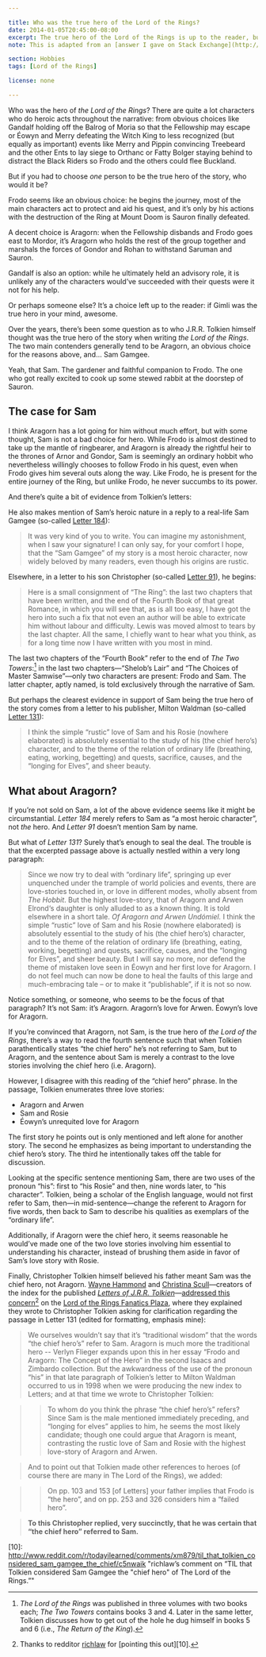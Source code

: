 ```yaml
---

title: Who was the true hero of the Lord of the Rings?
date: 2014-01-05T20:45:00-08:00
excerpt: The true hero of the Lord of the Rings is up to the reader, but J.R.R. Tolkien had someone specific in mind.
note: This is adapted from an [answer I gave on Stack Exchange](http://scifi.stackexchange.com/questions/6238/did-tolkien-really-explicitly-consider-sam-the-true-hero-of-lotr/6239#6239) in 2012.

section: Hobbies
tags: [Lord of the Rings]

license: none

---
```


Who was the hero of *the Lord of the Rings*? There are quite a lot characters who do heroic acts throughout the narrative: from obvious choices like Gandalf holding off the Balrog of Moria so that the Fellowship may escape or Éowyn and Merry defeating the Witch King to less recognized (but equally as important) events like Merry and Pippin convincing Treebeard and the other Ents to lay siege to Orthanc or Fatty Bolger staying behind to distract the Black Riders so Frodo and the others could flee Buckland.

But if you had to choose *one* person to be the true hero of the story, who would it be?

Frodo seems like an obvious choice: he begins the journey, most of the main characters act to protect and aid his quest, and it’s only by his actions with the destruction of the Ring at Mount Doom is Sauron finally defeated.

A decent choice is Aragorn: when the Fellowship disbands and Frodo goes east to Mordor, it’s Aragorn who holds the rest of the group together and marshals the forces of Gondor and Rohan to withstand Saruman and Sauron.

Gandalf is also an option: while he ultimately held an advisory role, it is unlikely any of the characters would’ve succeeded with their quests were it not for his help.

Or perhaps someone else? It’s a choice left up to the reader: if Gimli was the true hero in your mind, awesome.

Over the years, there’s been some question as to who J.R.R. Tolkien himself thought was the true hero of the story when writing *the Lord of the Rings*. The two main contenders generally tend to be Aragorn, an obvious choice for the reasons above, and… Sam Gamgee.

Yeah, that Sam. The gardener and faithful companion to Frodo. The one who got really excited to cook up some stewed rabbit at the doorstep of Sauron.

## The case for Sam

I think Aragorn has a lot going for him without much effort, but with some thought, Sam is not a bad choice for hero. While Frodo is almost destined to take up the mantle of ringbearer, and Aragorn is already the rightful heir to the thrones of Arnor and Gondor, Sam is seemingly an ordinary hobbit who nevertheless willingly chooses to follow Frodo in his quest, even when Frodo gives him several outs along the way. Like Frodo, he is present for the entire journey of the Ring, but unlike Frodo, he never succumbs to its power.

And there’s quite a bit of evidence from Tolkien’s letters:

He also makes mention of Sam’s heroic nature in a reply to a real-life Sam Gamgee (so-called [Letter 184][1]):

> It was very kind of you to write. You can imagine my astonishment, when I saw your signature! I can only say, for your comfort I hope, that the “Sam Gamgee” of my story is a most heroic character, now widely beloved by many readers, even though his origins are rustic.

Elsewhere, in a letter to his son Christopher (so-called [Letter 91][2]), he begins:

> Here is a small consignment of “The Ring”: the last two chapters that have been written, and the end of the Fourth Book of that great Romance, in which you will see that, as is all too easy, I have got the hero into such a fix that not even an author will be able to extricate him without labour and difficulty. Lewis was moved almost to tears by the last chapter. All the same, I chiefly want to hear what you think, as for a long time now I have written with you most in mind.

The last two chapters of the “Fourth Book” refer to the end of *The Two Towers*:[^1] in the last two chapters—“Shelob’s Lair” and “The Choices of Master Samwise”—only two characters are present: Frodo and Sam. The latter chapter, aptly named, is told exclusively through the narrative of Sam.

But perhaps the clearest evidence in support of Sam being the true hero of the story comes from a letter to his publisher, Milton Waldman (so-called [Letter 131][3]):

> I think the simple “rustic” love of Sam and his Rosie (nowhere elaborated) is absolutely essential to the study of his (the chief hero’s) character, and to the theme of the relation of ordinary life (breathing, eating, working, begetting) and quests, sacrifice, causes, and the “longing for Elves”, and sheer beauty.

## What about Aragorn?

If you’re not sold on Sam, a lot of the above evidence seems like it might be circumstantial. *Letter 184* merely refers to Sam as “a most heroic character”, not *the* hero. And *Letter 91* doesn’t mention Sam by name.

But what of *Letter 131*? Surely that’s enough to seal the deal. The trouble is that the excerpted passage above is actually nestled within a very long paragraph:

> Since we now try to deal with “ordinary life”, springing up ever unquenched under the trample of world policies and events, there are love-stories touched in, or love in different modes, wholly absent from *The Hobbit*. But the highest love-story, that of Aragorn and Arwen Elrond‘s daughter is only alluded to as a known thing. It is told elsewhere in a short tale. *Of Aragorn and Arwen Undómiel.* I think the simple “rustic” love of Sam and his Rosie (nowhere elaborated) is absolutely essential to the study of his (the chief hero’s) character, and to the theme of the relation of ordinary life (breathing, eating, working, begetting) and quests, sacrifice, causes, and the “longing for Elves”, and sheer beauty. But I will say no more, nor defend the theme of mistaken love seen in Éowyn and her first love for Aragorn. I do not feel much can now be done to heal the faults of this large and much-embracing tale – or to make it “publishable”, if it is not so now.

Notice something, or someone, who seems to be the focus of that paragraph? It’s not Sam: it’s Aragorn. Aragorn’s love for Arwen. Éowyn’s love for Aragorn.

If you’re convinced that Aragorn, not Sam, is the true hero of *the Lord of the Rings*, there’s a way to read the fourth sentence such that when Tolkien parathentically states “the chief hero” he’s not referring to Sam, but to Aragorn, and the sentence about Sam is merely a contrast to the love stories involving the chief hero (i.e. Aragorn).

However, I disagree with this reading of the “chief hero” phrase. In the passage, Tolkien enumerates three love stories:

* Aragorn and Arwen
* Sam and Rosie
* Éowyn’s unrequited love for Aragorn

The first story he points out is only mentioned and left alone for another story. The second he emphasizes as being important to understanding the chief hero’s story. The third he intentionally takes off the table for discussion.

Looking at the specific sentence mentioning Sam, there are two uses of the pronoun “his”: first to “his Rosie” and then, nine words later, to “his character”. Tolkien, being a scholar of the English language, would not first refer to Sam, then—in mid-sentence—change the referent to Aragorn for five words, then back to Sam to describe his qualities as exemplars of the “ordinary life”.

Additionally, if Aragorn were the chief hero, it seems reasonable he would’ve made one of the two love stories involving him essential to understanding his character, instead of brushing them aside in favor of Sam’s love story with Rosie.

Finally, Christopher Tolkien himself believed his father meant Sam was the chief hero, not Aragorn. [Wayne Hammond][4] and [Christina Scull][5]—creators of the index for the published [*Letters of J.R.R. Tolkien*][6]—[addressed this concern][7][^2] on the [Lord of the Rings Fanatics Plaza][8], where they explained they wrote to Christopher Tolkien asking for clarification regarding the passage in Letter 131 (edited for formatting, emphasis mine):

> We ourselves wouldn’t say that it’s “traditional wisdom” that the words “the chief hero’s” refer to Sam. Aragorn is much more the traditional hero -- Verlyn Flieger expands upon this in her essay “Frodo and Aragorn: The Concept of the Hero” in the second Isaacs and Zimbardo collection. But the awkwardness of the use of the pronoun “his” in that late paragraph of Tolkien’s letter to Milton Waldman occurred to us in 1998 when we were producing the new index to Letters; and at that time we wrote to Christopher Tolkien:

> > To whom do you think the phrase “the chief hero’s” refers? Since Sam is the male mentioned immediately preceding, and “longing for elves” applies to him, he seems the most likely candidate; though one could argue that Aragorn is meant, contrasting the rustic love of Sam and Rosie with the highest love-story of Aragorn and Arwen.

> And to point out that Tolkien made other references to heroes (of course there are many in The Lord of the Rings), we added:

> > On pp. 103 and 153 [of Letters] your father implies that Frodo is “the hero”, and on pp. 253 and 326 considers him a “failed hero”.

> **To this Christopher replied, very succinctly, that he was certain that “the chief hero” referred to Sam.**

[^1]: *The Lord of the Rings* was published in three volumes with two books each; *The Two Towers* contains books 3 and 4. Later in the same letter, Tolkien discusses how to get out of the hole he dug himself in books 5 and 6 (i.e., *The Return of the King*).
[^2]: Thanks to redditor [richlaw][9] for [pointing this out][10].

[1]: http://tolkiengateway.net/wiki/Letter_184 "Tolkien Gateway article on Letter 184"
[2]: http://tolkiengateway.net/wiki/Letter_91 "Tolkien Gateway article on Letter 91"
[3]: http://tolkiengateway.net/wiki/Letter_131 "Tolkien Gateway article on Letter 131"
[4]: http://tolkiengateway.net/wiki/Wayne_G._Hammond "Tolkien Gateway article on Wayne Hammond"
[5]: http://tolkiengateway.net/wiki/Christina_Scull "Tolkien Gateway article on Christina Scull"
[6]: http://tolkiengateway.net/wiki/The_Letters_of_J.R.R._Tolkien "Tolkien Gateway article on “The Letters of J.R.R. Tolkien”"
[7]: http://www.lotrplaza.com/forum/forum_posts.asp?TID=244017&PID=7497370#7497370 "Tolkien’s “chief hero”"
[8]: http://www.lotrplaza.com/forum/default.asp "The Lord of the Rings Fanatics Plaza website"
[9]: http://www.reddit.com/user/richlaw "Overview for richlaw"
[10]: http://www.reddit.com/r/todayilearned/comments/xm879/til_that_tolkien_considered_sam_gamgee_the_chief/c5nwaik "richlaw’s comment on “TIL that Tolkien considered Sam Gamgee the "chief hero" of The Lord of the Rings.”"

